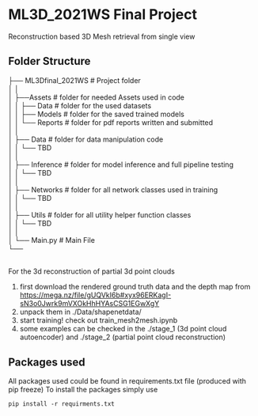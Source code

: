 # ML3D_2021WS Final Project
Reconstruction based 3D Mesh retrieval from single view  

## Folder Structure  

├── ML3Dfinal_2021WS   # Project folder  
│   │   
│   ├──Assets # folder for needed Assets used in code   
│   │   ├── Data # folder for the used datasets   
│   │   ├── Models # folder for the saved trained models   
│   │   └── Reports # folder for pdf reports written and submitted   
│   │   
│   ├── Data  # folder for data manipulation code   
│   │    └── TBD   
│   │   
│   ├── Inference # folder for model inference and full pipeline testing   
│   │    └── TBD   
│   │   
│   ├── Networks # folder for all network classes used in training    
│   │    └── TBD   
│   │   
│   ├── Utils # folder for all utility helper function classes   
│   │    └── TBD   
│   │   
│   └── Main.py    # Main File   
└──   

##
For the 3d reconstruction of partial 3d point clouds
1. first download the rendered ground truth data and the depth map from https://mega.nz/file/gUQVkI6b#xyx96ERKagI-sN3o0Jwrk9mVXOkHhHYAsCSG1EGwXgY
2. unpack them in ./Data/shapenetdata/
3. start training! check out train_mesh2mesh.ipynb
4. some examples can be checked in the ./stage_1 (3d point cloud autoencoder) and ./stage_2 (partial point cloud reconstruction)

## Packages used

All packages used could be found in requirements.txt file (produced with pip freeze)
To install the packages simply use
```
pip install -r requirments.txt
```

